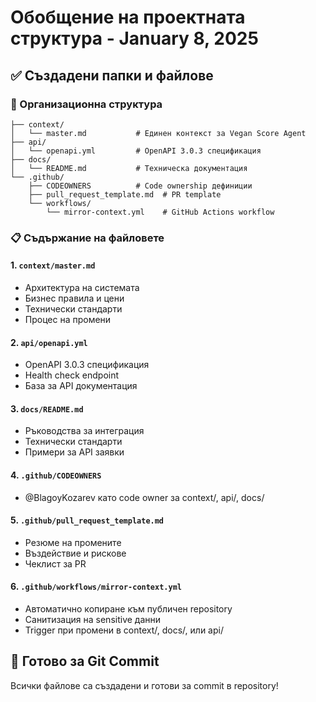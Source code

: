 # Обобщение на проектната структура - January 8, 2025

## ✅ Създадени папки и файлове

### 📁 Организационна структура
```
├── context/
│   └── master.md           # Единен контекст за Vegan Score Agent
├── api/
│   └── openapi.yml         # OpenAPI 3.0.3 спецификация
├── docs/
│   └── README.md           # Техническа документация
└── .github/
    ├── CODEOWNERS          # Code ownership дефиниции
    ├── pull_request_template.md  # PR template
    └── workflows/
        └── mirror-context.yml    # GitHub Actions workflow

```

### 📋 Съдържание на файловете

#### 1. `context/master.md`
- Архитектура на системата
- Бизнес правила и цени
- Технически стандарти
- Процес на промени

#### 2. `api/openapi.yml`
- OpenAPI 3.0.3 спецификация
- Health check endpoint
- База за API документация

#### 3. `docs/README.md`
- Ръководства за интеграция
- Технически стандарти
- Примери за API заявки

#### 4. `.github/CODEOWNERS`
- @BlagoyKozarev като code owner за context/, api/, docs/

#### 5. `.github/pull_request_template.md`
- Резюме на промените
- Въздействие и рискове
- Чеклист за PR

#### 6. `.github/workflows/mirror-context.yml`
- Автоматично копиране към публичен repository
- Санитизация на sensitive данни
- Trigger при промени в context/, docs/, или api/

## 🚀 Готово за Git Commit

Всички файлове са създадени и готови за commit в repository!